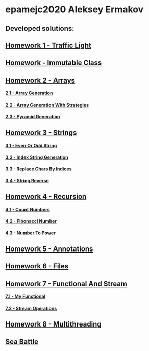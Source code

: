 # epamejc2020 Aleksey Ermakov
## Developed solutions:



## [Homework 1 - Traffic Light][HW1]

## [Homework - Immutable Class][HW2]

## [Homework 2 - Arrays][HW3]

#### [2.1 - Array Generation][HW3_1]

#### [2.2 - Array Generation With Strategies][HW3_2]

#### [2.3 - Pyramid Generation][HW3_3]

## [Homework 3 - Strings][HW4]

#### [3.1 - Even Or Odd String][HW4_1]

#### [3.2 - Index String Generation][HW4_2]

#### [3.3 - Replace Chars By Indices][HW4_3]

#### [3.4 - String Reverse][HW4_4]

## [Homework 4 - Recursion][HW5]

#### [4.1 - Count Numbers][HW5_1]

#### [4.2 - Fibonacci Number][HW5_2]

#### [4.3 - Number To Power][HW5_3]

## [Homework 5 - Annotations][HW6]

## [Homework 6 - Files][HW7]

## [Homework 7 - Functional And Stream][HW8]

#### [7.1 - My Functional][HW8_1]

#### [7.2 - Stream Operations][HW8_2]

## [Homework 8 - Multithreading][HW9]

## [Sea Battle][HW10]


[HW1]:https://github.com/VLDRospuskov/epamejc2020/tree/AlekseyErmakov/com.epamejc.lessons/src/main/homeworks/homework1_trafficlight
[HW2]:https://github.com/VLDRospuskov/epamejc2020/tree/AlekseyErmakov/com.epamejc.lessons/src/main/homeworks/immutable
[Hw3]:https://github.com/VLDRospuskov/epamejc2020/tree/AlekseyErmakov/com.epamejc.lessons/src/main/homeworks/homework2_arrays
[HW3_1]:https://github.com/VLDRospuskov/epamejc2020/blob/AlekseyErmakov/com.epamejc.lessons/src/main/homeworks/homework2_arrays/RandomChar.java
[HW3_2]:https://github.com/VLDRospuskov/epamejc2020/tree/AlekseyErmakov/com.epamejc.lessons/src/main/homeworks/homework2_arrays/strategy
[HW3_3]:https://github.com/VLDRospuskov/epamejc2020/blob/AlekseyErmakov/com.epamejc.lessons/src/main/homeworks/homework2_arrays/Pyramid.java
[HW4]:https://github.com/VLDRospuskov/epamejc2020/tree/AlekseyErmakov/com.epamejc.lessons/src/main/homeworks/homework4_strings
[HW4_1]:https://github.com/VLDRospuskov/epamejc2020/blob/AlekseyErmakov/com.epamejc.lessons/src/main/homeworks/homework4_strings/EvenOdd.java
[HW4_2]:https://github.com/VLDRospuskov/epamejc2020/blob/AlekseyErmakov/com.epamejc.lessons/src/main/homeworks/homework4_strings/MakeWord.java
[HW4_3]:https://github.com/VLDRospuskov/epamejc2020/blob/AlekseyErmakov/com.epamejc.lessons/src/main/homeworks/homework4_strings/SwitchChar.java
[HW4_4]:https://github.com/VLDRospuskov/epamejc2020/blob/AlekseyErmakov/com.epamejc.lessons/src/main/homeworks/homework4_strings/RewerseWords.java
[HW5]:https://github.com/VLDRospuskov/epamejc2020/tree/AlekseyErmakov/com.epamejc.lessons/src/main/homeworks/homework3_recursion
[HW5_1]:https://github.com/VLDRospuskov/epamejc2020/blob/AlekseyErmakov/com.epamejc.lessons/src/main/homeworks/homework3_recursion/CountNums.java
[HW5_2]:https://github.com/VLDRospuskov/epamejc2020/blob/AlekseyErmakov/com.epamejc.lessons/src/main/homeworks/homework3_recursion/FibonacciNumbers.java
[HW5_3]:https://github.com/VLDRospuskov/epamejc2020/blob/AlekseyErmakov/com.epamejc.lessons/src/main/homeworks/homework3_recursion/Exponentiation.java
[HW6]:https://github.com/VLDRospuskov/epamejc2020/tree/AlekseyErmakov/com.epamejc.lessons/src/main/homeworks/homework5_annotation
[HW7]:https://github.com/VLDRospuskov/epamejc2020/tree/AlekseyErmakov/com.epamejc.lessons/src/main/homeworks/homework6_io
[HW8]:https://github.com/VLDRospuskov/epamejc2020/tree/AlekseyErmakov/com.epamejc.lessons/src/main/homeworks/homework7
[HW8_1]:https://github.com/VLDRospuskov/epamejc2020/tree/AlekseyErmakov/com.epamejc.lessons/src/main/homeworks/homework7/functional_interface
[HW8_2]:https://github.com/VLDRospuskov/epamejc2020/tree/AlekseyErmakov/com.epamejc.lessons/src/main/homeworks/homework7/stream_operations
[HW9]:https://github.com/VLDRospuskov/epamejc2020/tree/AlekseyErmakov/com.epamejc.lessons/src/main/homeworks/homework9_multithreading
[HW10]:https://github.com/VLDRospuskov/epamejc2020/tree/AlekseyErmakov/com.epamejc.lessons/src/main/homeworks/seabatle
